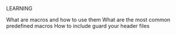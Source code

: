 LEARNING 

What are macros and how to use them
What are the most common predefined macros
How to include guard your header files
